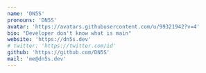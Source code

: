 ```yaml
---
name: 'DN5S'
pronouns: 'DN5S'
avatar: 'https://avatars.githubusercontent.com/u/99321942?v=4'
bio: "Developer don't know what is main"
website: 'https://dn5s.dev'
# twitter: 'https://twitter.com/id'
github: 'https://github.com/DN5S'
mail: 'me@dn5s.dev'
---
```

